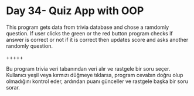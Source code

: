 # Day 34- Quiz App with OOP

This program gets data from trivia database and chose a ramdomly question. If user clicks the green or the red button program checks if answer is correct or not if it is correct then updates score and asks another randomly question.

+++++

Bu program trivia veri tabanından veri alır ve rastgele bir soru seçer. Kullanıcı yeşil veya kırmızı düğmeye tıklarsa, program cevabın doğru olup olmadığını kontrol eder, ardından puanı günceller ve rastgele başka bir soru sorar.